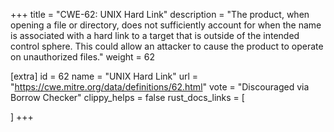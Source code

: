+++
title = "CWE-62: UNIX Hard Link"
description	= "The product, when opening a file or directory, does not sufficiently account for when the name is associated with a hard link to a target that is outside of the intended control sphere. This could allow an attacker to cause the product to operate on unauthorized files."
weight = 62

[extra]
id = 62
name = "UNIX Hard Link"
url = "https://cwe.mitre.org/data/definitions/62.html"
vote = "Discouraged via Borrow Checker"
clippy_helps = false
rust_docs_links = [
	
]
+++

